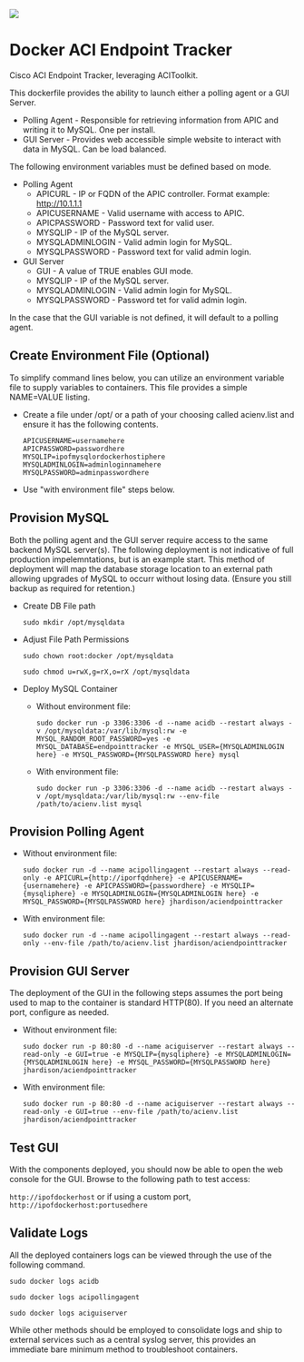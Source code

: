 [![](https://images.microbadger.com/badges/version/jhardison/aciendpointtracker.svg)](https://microbadger.com/images/jhardison/aciendpointtracker "Get your own version badge on microbadger.com")
# Docker ACI Endpoint Tracker
Cisco ACI Endpoint Tracker, leveraging ACIToolkit.

This dockerfile provides the ability to launch either a polling agent or a GUI Server.
  * Polling Agent - Responsible for retrieving information from APIC and writing it to MySQL. One per install.
  * GUI Server - Provides web accessible simple website to interact with data in MySQL. Can be load balanced.

The following environment variables must be defined based on mode.

  * Polling Agent
    * APICURL - IP or FQDN of the APIC controller. Format example: http://10.1.1.1
    * APICUSERNAME - Valid username with access to APIC.
    * APICPASSWORD - Password text for valid user.
    * MYSQLIP - IP of the MySQL server.
    * MYSQLADMINLOGIN - Valid admin login for MySQL.
    * MYSQLPASSWORD - Password text for valid admin login.
  * GUI Server
    * GUI - A value of TRUE enables GUI mode.
    * MYSQLIP - IP of the MySQL server.
    * MYSQLADMINLOGIN - Valid admin login for MySQL.
    * MYSQLPASSWORD - Password tet for valid admin login.

In the case that the GUI variable is not defined, it will default to a polling agent.

## Create Environment File (Optional)
To simplify command lines below, you can utilize an environment variable file to supply variables to containers. This file provides a simple NAME=VALUE listing.

  * Create a file under /opt/ or a path of your choosing called acienv.list and ensure it has the following contents.
  
    ```APICURL=http://ipofapic
    APICUSERNAME=usernamehere
    APICPASSWORD=passwordhere
    MYSQLIP=ipofmysqlordockerhostiphere
    MYSQLADMINLOGIN=adminloginnamehere
    MYSQLPASSWORD=adminpasswordhere
    ```
  * Use "with environment file" steps below.
  

## Provision MySQL
Both the polling agent and the GUI server require access to the same backend MySQL server(s). The following deployment is not indicative of full production impelemntations, but is an example start. This method of deployment will map the database storage location to an external path allowing upgrades of MySQL to occurr without losing data. (Ensure you still backup as required for retention.)

  - Create DB File path
    
    `sudo mkdir /opt/mysqldata` 
    
  - Adjust File Path Permissions
    
    `sudo chown root:docker /opt/mysqldata`

    `sudo chmod u=rwX,g=rX,o=rX /opt/mysqldata`

  - Deploy MySQL Container
    
    * Without environment file:

      `sudo docker run -p 3306:3306 -d --name acidb --restart always -v /opt/mysqldata:/var/lib/mysql:rw -e MYSQL_RANDOM_ROOT_PASSWORD=yes -e MYSQL_DATABASE=endpointtracker -e MYSQL_USER={MYSQLADMINLOGIN here} -e MYSQL_PASSWORD={MYSQLPASSWORD here} mysql`
    
    * With environment file:

      `sudo docker run -p 3306:3306 -d --name acidb --restart always -v /opt/mysqldata:/var/lib/mysql:rw --env-file /path/to/acienv.list mysql`

## Provision Polling Agent
    
  * Without environment file:

    `sudo docker run -d --name acipollingagent --restart always --read-only -e APICURL={http://iporfqdnhere} -e APICUSERNAME={usernamehere} -e APICPASSWORD={passwordhere} -e MYSQLIP={mysqliphere} -e MYSQLADMINLOGIN={MYSQLADMINLOGIN here} -e MYSQL_PASSWORD={MYSQLPASSWORD here} jhardison/aciendpointtracker`

  * With environment file:
      
    `sudo docker run -d --name acipollingagent --restart always --read-only --env-file /path/to/acienv.list jhardison/aciendpointtracker`

## Provision GUI Server
The deployment of the GUI in the following steps assumes the port being used to map to the container is standard HTTP(80). If you need an alternate port, configure as needed.
  * Without environment file:

    `sudo docker run -p 80:80 -d --name aciguiserver --restart always --read-only -e GUI=true -e MYSQLIP={mysqliphere} -e MYSQLADMINLOGIN={MYSQLADMINLOGIN here} -e MYSQL_PASSWORD={MYSQLPASSWORD here} jhardison/aciendpointtracker`

  * With environment file:
      
    `sudo docker run -p 80:80 -d --name aciguiserver --restart always --read-only -e GUI=true --env-file /path/to/acienv.list jhardison/aciendpointtracker`

## Test GUI
With the components deployed, you should now be able to open the web console for the GUI. Browse to the following path to test access:

`http://ipofdockerhost` or if using a custom port, `http://ipofdockerhost:portusedhere`

## Validate Logs
All the deployed containers logs can be viewed through the use of the following command.

  `sudo docker logs acidb`

  `sudo docker logs acipollingagent`

  `sudo docker logs aciguiserver`

While other methods should be employed to consolidate logs and ship to external services such as a central syslog server, this provides an immediate bare minimum method to troubleshoot containers.